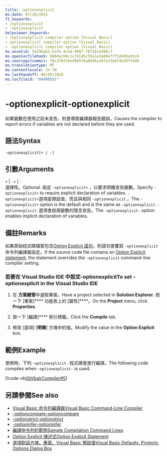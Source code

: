 ```yaml
---
title: -optionexplicit
ms.date: 07/20/2015
f1_keywords:
- /optionexplicit
- -optionexplicit
helpviewer_keywords:
- /optionexplicit compiler option [Visual Basic]
- optionexplicit compiler option [Visual Basic]
- -optionexplicit compiler option [Visual Basic]
ms.assetid: 5d296ab3-bafe-4c4d-9887-78f162ed86c7
ms.openlocfilehash: b004acb0c1c7d145c59a1e3a88ef7f1d405a91c6
ms.sourcegitcommit: f8c270376ed905f6a8896ce0fe25b4f4b38ff498
ms.translationtype: MT
ms.contentlocale: zh-TW
ms.lasthandoff: 06/04/2020
ms.locfileid: "84400551"
---
```

# <a name="-optionexplicit"></a><span data-ttu-id="9ddf3-102">-optionexplicit</span><span class="sxs-lookup"><span data-stu-id="9ddf3-102">-optionexplicit</span></span>
<span data-ttu-id="9ddf3-103">如果變數在使用之前未宣告，則會導致編譯器報告錯誤。</span><span class="sxs-lookup"><span data-stu-id="9ddf3-103">Causes the compiler to report errors if variables are not declared before they are used.</span></span>  
  
## <a name="syntax"></a><span data-ttu-id="9ddf3-104">語法</span><span class="sxs-lookup"><span data-stu-id="9ddf3-104">Syntax</span></span>  
  
```console  
-optionexplicit[+ | -]  
```  
  
## <a name="arguments"></a><span data-ttu-id="9ddf3-105">引數</span><span class="sxs-lookup"><span data-stu-id="9ddf3-105">Arguments</span></span>  
 <span data-ttu-id="9ddf3-106">`+` &#124; `-`</span><span class="sxs-lookup"><span data-stu-id="9ddf3-106">`+` &#124; `-`</span></span>  
 <span data-ttu-id="9ddf3-107">選擇性。</span><span class="sxs-lookup"><span data-stu-id="9ddf3-107">Optional.</span></span> <span data-ttu-id="9ddf3-108">指定 `-optionexplicit+` ，以要求明確宣告變數。</span><span class="sxs-lookup"><span data-stu-id="9ddf3-108">Specify `-optionexplicit+` to require explicit declaration of variables.</span></span> <span data-ttu-id="9ddf3-109">`-optionexplicit+`選項是預設值，而且與相同 `-optionexplicit` 。</span><span class="sxs-lookup"><span data-stu-id="9ddf3-109">The `-optionexplicit+` option is the default and is the same as `-optionexplicit`.</span></span> <span data-ttu-id="9ddf3-110">`-optionexplicit-`選項會啟用變數的隱含宣告。</span><span class="sxs-lookup"><span data-stu-id="9ddf3-110">The `-optionexplicit-` option enables implicit declaration of variables.</span></span>  
  
## <a name="remarks"></a><span data-ttu-id="9ddf3-111">備註</span><span class="sxs-lookup"><span data-stu-id="9ddf3-111">Remarks</span></span>  
 <span data-ttu-id="9ddf3-112">如果原始程式碼檔案包含[Option Explicit 語句](../../language-reference/statements/option-explicit-statement.md)，則語句會覆寫 `-optionexplicit` 命令列編譯器設定。</span><span class="sxs-lookup"><span data-stu-id="9ddf3-112">If the source code file contains an [Option Explicit statement](../../language-reference/statements/option-explicit-statement.md), the statement overrides the `-optionexplicit` command-line compiler setting.</span></span>  
  
### <a name="to-set--optionexplicit-in-the-visual-studio-ide"></a><span data-ttu-id="9ddf3-113">若要在 Visual Studio IDE 中設定-optionexplicit</span><span class="sxs-lookup"><span data-stu-id="9ddf3-113">To set -optionexplicit in the Visual Studio IDE</span></span>  
  
1. <span data-ttu-id="9ddf3-114">在 **方案總管**中選取專案。</span><span class="sxs-lookup"><span data-stu-id="9ddf3-114">Have a project selected in **Solution Explorer**.</span></span> <span data-ttu-id="9ddf3-115">按一下 [專案]\*\*\*\* 功能表上的 [屬性]\*\*\*\*。</span><span class="sxs-lookup"><span data-stu-id="9ddf3-115">On the **Project** menu, click **Properties**.</span></span>
  
2. <span data-ttu-id="9ddf3-116">按一下 [編譯]\*\*\*\* 索引標籤。</span><span class="sxs-lookup"><span data-stu-id="9ddf3-116">Click the **Compile** tab.</span></span>  
  
3. <span data-ttu-id="9ddf3-117">修改 [選項] [**明確**] 方塊中的值。</span><span class="sxs-lookup"><span data-stu-id="9ddf3-117">Modify the value in the **Option Explicit** box.</span></span>  
  
## <a name="example"></a><span data-ttu-id="9ddf3-118">範例</span><span class="sxs-lookup"><span data-stu-id="9ddf3-118">Example</span></span>  
 <span data-ttu-id="9ddf3-119">使用時，下列 `-optionexplicit-` 程式碼會進行編譯。</span><span class="sxs-lookup"><span data-stu-id="9ddf3-119">The following code compiles when `-optionexplicit-` is used.</span></span>  
  
 [!code-vb[VbVbalrCompiler#5](~/samples/snippets/visualbasic/VS_Snippets_VBCSharp/VbVbalrCompiler/VB/OptionExplicitOff.vb#5)]  
  
## <a name="see-also"></a><span data-ttu-id="9ddf3-120">另請參閱</span><span class="sxs-lookup"><span data-stu-id="9ddf3-120">See also</span></span>

- [<span data-ttu-id="9ddf3-121">Visual Basic 命令列編譯器</span><span class="sxs-lookup"><span data-stu-id="9ddf3-121">Visual Basic Command-Line Compiler</span></span>](index.md)
- [<span data-ttu-id="9ddf3-122">-optioncompare</span><span class="sxs-lookup"><span data-stu-id="9ddf3-122">-optioncompare</span></span>](optioncompare.md)
- [<span data-ttu-id="9ddf3-123">-optionstrict</span><span class="sxs-lookup"><span data-stu-id="9ddf3-123">-optionstrict</span></span>](optionstrict.md)
- [<span data-ttu-id="9ddf3-124">-optioninfer</span><span class="sxs-lookup"><span data-stu-id="9ddf3-124">-optioninfer</span></span>](optioninfer.md)
- [<span data-ttu-id="9ddf3-125">編譯命令列的範例</span><span class="sxs-lookup"><span data-stu-id="9ddf3-125">Sample Compilation Command Lines</span></span>](sample-compilation-command-lines.md)
- [<span data-ttu-id="9ddf3-126">Option Explicit 陳述式</span><span class="sxs-lookup"><span data-stu-id="9ddf3-126">Option Explicit Statement</span></span>](../../language-reference/statements/option-explicit-statement.md)
- [<span data-ttu-id="9ddf3-127">選項對話方塊、專案、Visual Basic 預設值</span><span class="sxs-lookup"><span data-stu-id="9ddf3-127">Visual Basic Defaults, Projects, Options Dialog Box</span></span>](/visualstudio/ide/reference/visual-basic-defaults-projects-options-dialog-box)
